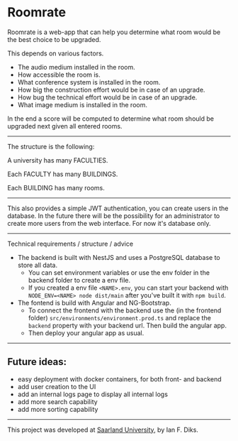 # Roomrate

Roomrate is a web-app that can help you determine what room would be the best choice to be upgraded.

This depends on various factors.

- The audio medium installed in the room.
- How accessible the room is.
- What conference system is installed in the room.
- How big the construction effort would be in case of an upgrade.
- How bug the technical effort would be in case of an upgrade.
- What image medium is installed in the room.

In the end a score will be computed to determine what room should be upgraded next given all entered rooms.

----

The structure is the following:

A university has many FACULTIES.

Each FACULTY has many BUILDINGS.

Each BUILDING has many rooms.

----

This also provides a simple JWT authentication, you can create users in the database. In the future there will 
be the possibility for an administrator to create more users from the web interface. For now it's database only.

----

Technical requirements / structure / advice

- The backend is built with NestJS and uses a PostgreSQL database to store all data. 
  - You can set environment variables or use the env folder in the backend folder to create a env file.
  - If you created a env file ``<NAME>.env``, you can start your backend with ``NODE_ENV=<NAME> node dist/main`` after you've built it with ``npm build``.
- The fontend is build with Angular and NG-Bootstrap.
  - To connect the frontend with the backend use the (in the frontend folder) ``src/environments/environment.prod.ts`` and replace the ``backend`` property with your backend url. Then build the angular app.
  - Then deploy your angular app as usual.

----

## Future ideas:

- easy deployment with docker containers, for both front- and backend
- add user creation to the UI
- add an internal logs page to display all internal logs
- add more search capability
- add more sorting capability

----

This project was developed at [Saarland University](https://www.uni-saarland.de/projekt/digitalisierung.html), by Ian F. Diks.

